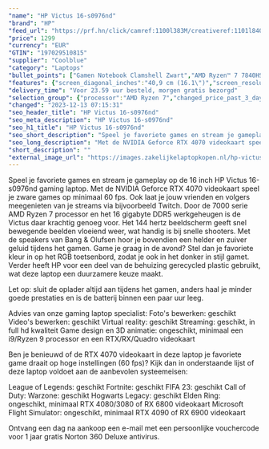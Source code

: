 ```yaml
---
"name": "HP Victus 16-s0976nd"
"brand": "HP"
"feed_url": "https://prf.hn/click/camref:1100l383M/creativeref:1101l84031/destination:https%3A%2F%2Fwww.coolblue.nl%2Fproduct%2F927879"
"price": 1299
"currency": "EUR"
"GTIN": "197029510815"
"supplier": "Coolblue"
"category": "Laptops"
"bullet_points": ["Gamen Notebook Clamshell Zwart","AMD Ryzen™ 7 7840HS 3,8 GHz","40,9 cm (16.1\") Full HD 1920 x 1080 Pixels IPS 16:9","16 GB DDR5-SDRAM 5600 MHz 2 x 8 GB","512 GB SSD","NVIDIA GeForce RTX 4070 8 GB AMD Radeon 780M","Wi-Fi 6 (802.11ax) Ethernet LAN 10,1000,100 Mbit/s Bluetooth 5.3","Lithium-Polymeer (LiPo) 70 Wh 7,75 uur 230 W","Windows 11 Home"]
"features": {"screen_diagonal_inches":"40,9 cm (16.1\")","screen_resolution":"1920 x 1080 Pixels","processor_family":"AMD Ryzen™ 7","memory_size":"16 GB","memory_type":"DDR5-SDRAM","total_storage_space":"512 GB","graphics_card":"NVIDIA GeForce RTX 4070","graphics_memory_size":"8 GB","operating_system":"Windows 11 Home","battery_capacity":"70 Wh","width":"369 mm","depth":"259,4 mm","weight":"2,3 kg"}
"delivery_time": "Voor 23.59 uur besteld, morgen gratis bezorgd"
"selection_group": {"processor":"AMD Ryzen 7","changed_price_past_3_days":false,"product_family":"Victus Gaming"}
"changed": "2023-12-13 07:15:31"
"seo_header_title": "HP Victus 16-s0976nd"
"seo_meta_description": "HP Victus 16-s0976nd"
"seo_h1_title": "HP Victus 16-s0976nd"
"seo_short_description": "Speel je favoriete games en stream je gameplay op de 16 inch HP Victus 16-s0976nd gaming laptop."
"seo_long_description": "Met de NVIDIA Geforce RTX 4070 videokaart speel je zware games op minimaal 60 fps. Ook laat je jouw vrienden en volgers meegenieten van je streams via bijvoorbeeld Twitch. Door de 7000 serie AMD Ryzen 7 processor en het 16 gigabyte DDR5 werkgeheugen is de Victus daar krachtig genoeg voor. Het 144 hertz beeldscherm geeft snel bewegende beelden vloeiend weer, wat handig is bij snelle shooters. Met de speakers van Bang & Olufsen hoor je bovendien een helder en zuiver geluid tijdens het gamen. Game je graag in de avond? Stel dan je favoriete kleur in op het RGB toetsenbord, zodat je ook in het donker in stijl gamet. Verder heeft HP voor een deel van de behuizing gerecycled plastic gebruikt, wat deze laptop een duurzamere keuze maakt. \r\n\r\nLet op: sluit de oplader altijd aan tijdens het gamen, anders haal je minder goede prestaties en is de batterij binnen een paar uur leeg. \r\n\r\nAdvies van onze gaming laptop specialist:\r\nFoto's bewerken: geschikt\r\nVideo's bewerken: geschikt\r\nVirtual reality: geschikt\r\nStreaming: geschikt, in full hd kwaliteit\r\nGame design en 3D animatie: ongeschikt, minimaal een i9/Ryzen 9 processor en een RTX/RX/Quadro videokaart\r\n\r\n\r\nBen je benieuwd of de RTX 4070 videokaart in deze laptop je favoriete game draait op hoge instellingen (60 fps)? Kijk dan in onderstaande lijst of deze laptop voldoet aan de aanbevolen systeemeisen:\r\n\r\nLeague of Legends: geschikt\r\nFortnite: geschikt\r\nFIFA 23: geschikt\r\nCall of Duty: Warzone: geschikt\r\nHogwarts Legacy: geschikt\r\nElden Ring: ongeschikt, minimaal RTX 4080/3080 of RX 6800 videokaart\r\nMicrosoft Flight Simulator: ongeschikt, minimaal RTX 4090 of RX 6900 videokaart\r\n\r\n\r\nOntvang een dag na aankoop een e-mail met een persoonlijke vouchercode voor 1 jaar gratis Norton 360 Deluxe antivirus."
"short_description": ""
"external_image_url": "https://images.zakelijkelaptopkopen.nl/hp-victus-16-s0976nd.webp"
---
```


Speel je favoriete games en stream je gameplay op de 16 inch HP Victus 16-s0976nd gaming laptop. Met de NVIDIA Geforce RTX 4070 videokaart speel je zware games op minimaal 60 fps. Ook laat je jouw vrienden en volgers meegenieten van je streams via bijvoorbeeld Twitch. Door de 7000 serie AMD Ryzen 7 processor en het 16 gigabyte DDR5 werkgeheugen is de Victus daar krachtig genoeg voor. Het 144 hertz beeldscherm geeft snel bewegende beelden vloeiend weer, wat handig is bij snelle shooters. Met de speakers van Bang & Olufsen hoor je bovendien een helder en zuiver geluid tijdens het gamen. Game je graag in de avond? Stel dan je favoriete kleur in op het RGB toetsenbord, zodat je ook in het donker in stijl gamet. Verder heeft HP voor een deel van de behuizing gerecycled plastic gebruikt, wat deze laptop een duurzamere keuze maakt.

Let op: sluit de oplader altijd aan tijdens het gamen, anders haal je minder goede prestaties en is de batterij binnen een paar uur leeg.

Advies van onze gaming laptop specialist:
Foto's bewerken: geschikt
Video's bewerken: geschikt
Virtual reality: geschikt
Streaming: geschikt, in full hd kwaliteit
Game design en 3D animatie: ongeschikt, minimaal een i9/Ryzen 9 processor en een RTX/RX/Quadro videokaart


Ben je benieuwd of de RTX 4070 videokaart in deze laptop je favoriete game draait op hoge instellingen (60 fps)? Kijk dan in onderstaande lijst of deze laptop voldoet aan de aanbevolen systeemeisen:

League of Legends: geschikt
Fortnite: geschikt
FIFA 23: geschikt
Call of Duty: Warzone: geschikt
Hogwarts Legacy: geschikt
Elden Ring: ongeschikt, minimaal RTX 4080/3080 of RX 6800 videokaart
Microsoft Flight Simulator: ongeschikt, minimaal RTX 4090 of RX 6900 videokaart


Ontvang een dag na aankoop een e-mail met een persoonlijke vouchercode voor 1 jaar gratis Norton 360 Deluxe antivirus.